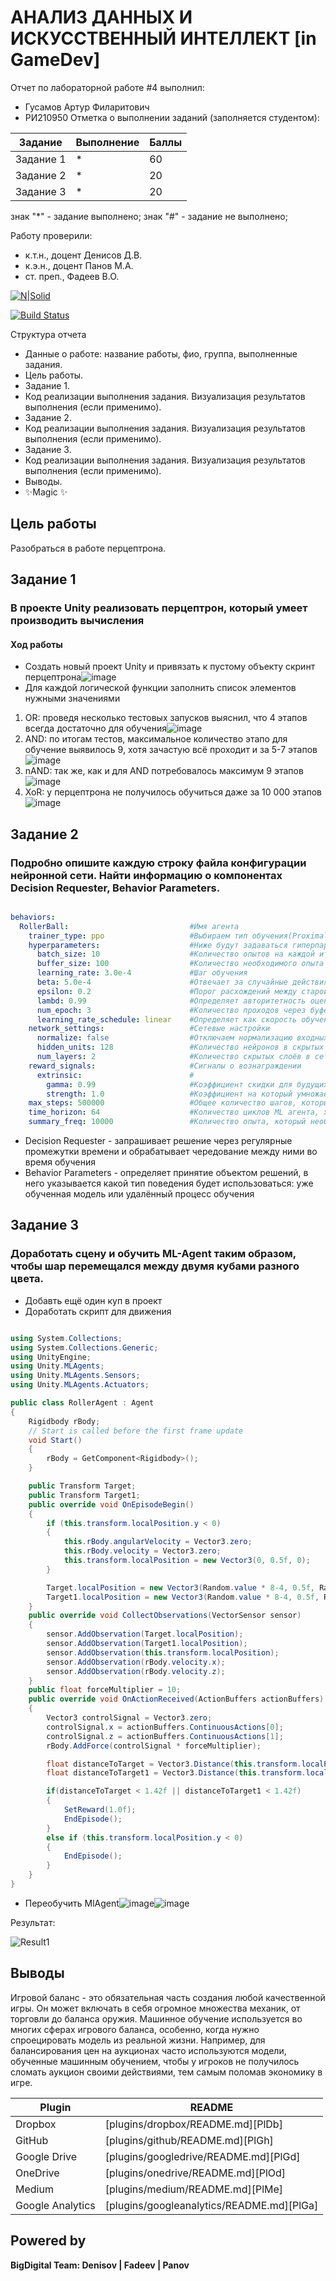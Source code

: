 # АНАЛИЗ ДАННЫХ И ИСКУССТВЕННЫЙ ИНТЕЛЛЕКТ [in GameDev]
Отчет по лабораторной работе #4 выполнил:
- Гусамов Артур Филаритович
- РИ210950
Отметка о выполнении заданий (заполняется студентом):

| Задание | Выполнение | Баллы |
| ------ | ------ | ------ |
| Задание 1 | * | 60 |
| Задание 2 | * | 20 |
| Задание 3 | * | 20 |

знак "*" - задание выполнено; знак "#" - задание не выполнено;

Работу проверили:
- к.т.н., доцент Денисов Д.В.
- к.э.н., доцент Панов М.А.
- ст. преп., Фадеев В.О.

[![N|Solid](https://cldup.com/dTxpPi9lDf.thumb.png)](https://nodesource.com/products/nsolid)

[![Build Status](https://travis-ci.org/joemccann/dillinger.svg?branch=master)](https://travis-ci.org/joemccann/dillinger)

Структура отчета

- Данные о работе: название работы, фио, группа, выполненные задания.
- Цель работы.
- Задание 1.
- Код реализации выполнения задания. Визуализация результатов выполнения (если применимо).
- Задание 2.
- Код реализации выполнения задания. Визуализация результатов выполнения (если применимо).
- Задание 3.
- Код реализации выполнения задания. Визуализация результатов выполнения (если применимо).
- Выводы.
- ✨Magic ✨

## Цель работы
Разобраться в работе перцептрона.

## Задание 1
### В проекте Unity реализовать перцептрон, который умеет производить вычисления
#### Ход работы
- Создать новый проект Unity и привязать к пустому объекту скринт перцептрона![image](https://user-images.githubusercontent.com/102403656/205052533-ef6ff704-f8e4-453c-855d-144698a6a6f7.png)
- Для каждой логической функции заполнить список элементов нужными значениями
1. OR: проведя несколько тестовых запусков выяснил, что 4 этапов всегда достаточно для обучения![image](https://user-images.githubusercontent.com/102403656/205056962-66cd527e-c1b5-4fa7-9b5d-a976f81eb701.png)
2. AND: по итогам тестов, максимальное количество этапо для обучение выявилось 9, хотя зачастую всё проходит и за 5-7 этапов![image](https://user-images.githubusercontent.com/102403656/205060966-88aff38a-79ff-4da0-a69c-1161a70da5f4.png)
3. nAND: так же, как и для AND потребовалось максимум 9 этапов![image](https://user-images.githubusercontent.com/102403656/205062289-8ad6ed47-afdb-4f27-a7e5-4ddf6c011701.png)
4. XoR: у перцептрона не получилось обучиться даже за 10 000 этапов![image](https://user-images.githubusercontent.com/102403656/205063158-b42976fc-e975-4e1d-b55b-44a75e99c77c.png)




## Задание 2
### Подробно опишите каждую строку файла конфигурации нейронной сети. Найти информацию о компонентах Decision Requester, Behavior Parameters.
```yaml

behaviors:
  RollerBall:                           #Имя агента
    trainer_type: ppo                   #Выбираем тип обучения(Proximal Policy Optimization)
    hyperparameters:                    #Ниже будут задаваться гиперпараметры
      batch_size: 10                    #Количество опытов на каждой итерации для обновления экстремумов функции
      buffer_size: 100                  #Количество необходимого опыта для обновления модели
      learning_rate: 3.0e-4             #Шаг обучения
      beta: 5.0e-4                      #Отвечает за случайные действия
      epsilon: 0.2                      #Порог расхождений между старой и новой политиками при обновлении
      lambd: 0.99                       #Определяет авторитетность оценок значений во времени
      num_epoch: 3                      #Количество проходов через буфер опыта, при выполнении оптимизации
      learning_rate_schedule: linear    #Определяет как скорость обучения изменяется с течением времени
    network_settings:                   #Сетевые настройки
      normalize: false                  #Отключаем нормализацию входных данных
      hidden_units: 128                 #Количество нейронов в скрытых слоях сети
      num_layers: 2                     #Количество скрытых слоёв в сети
    reward_signals:                     #Сигналы о вознаграждении
      extrinsic:                        #
        gamma: 0.99                     #Коэффициент скидки для будущих вознаграждений
        strength: 1.0                   #Коэффициент на который умножается вознаграждение
    max_steps: 500000                   #Общее количество шагов, которые должны быть выполнены в среде до завершения обучения
    time_horizon: 64                    #Количество циклов ML агента, хранящихся в буфере до ввода в модель
    summary_freq: 10000                 #Количество опыта, который необходимо собрать перед созданием и отображением статистики

```
- Decision Requester - запрашивает решение через регулярные промежутки времени и обрабатывает чередование между ними во время обучения
- Behavior Parameters - определяет принятие объектом решений, в него указывается какой тип поведения будет использоваться: уже обученная модель или удалённый процесс обучения


## Задание 3
### Доработать сцену и обучить ML-Agent таким образом, чтобы шар перемещался между двумя кубами разного цвета.
- Добавть ещё один куп в проект
- Доработать скрипт для движения

```c#

using System.Collections;
using System.Collections.Generic;
using UnityEngine;
using Unity.MLAgents;
using Unity.MLAgents.Sensors;
using Unity.MLAgents.Actuators;

public class RollerAgent : Agent
{
    Rigidbody rBody;
    // Start is called before the first frame update
    void Start()
    {
        rBody = GetComponent<Rigidbody>();
    }

    public Transform Target;
    public Transform Target1;
    public override void OnEpisodeBegin()
    {
        if (this.transform.localPosition.y < 0)
        {
            this.rBody.angularVelocity = Vector3.zero;
            this.rBody.velocity = Vector3.zero;
            this.transform.localPosition = new Vector3(0, 0.5f, 0);
        }

        Target.localPosition = new Vector3(Random.value * 8-4, 0.5f, Random.value * 8-4);
        Target1.localPosition = new Vector3(Random.value * 8-4, 0.5f, Random.value * 8-4);
    }
    public override void CollectObservations(VectorSensor sensor)
    {
        sensor.AddObservation(Target.localPosition);
        sensor.AddObservation(Target1.localPosition);
        sensor.AddObservation(this.transform.localPosition);
        sensor.AddObservation(rBody.velocity.x);
        sensor.AddObservation(rBody.velocity.z);
    }
    public float forceMultiplier = 10;
    public override void OnActionReceived(ActionBuffers actionBuffers)
    {
        Vector3 controlSignal = Vector3.zero;
        controlSignal.x = actionBuffers.ContinuousActions[0];
        controlSignal.z = actionBuffers.ContinuousActions[1];
        rBody.AddForce(controlSignal * forceMultiplier);

        float distanceToTarget = Vector3.Distance(this.transform.localPosition, Target.localPosition);
        float distanceToTarget1 = Vector3.Distance(this.transform.localPosition, Target1.localPosition);

        if(distanceToTarget < 1.42f || distanceToTarget1 < 1.42f)
        {
            SetReward(1.0f);
            EndEpisode();
        }
        else if (this.transform.localPosition.y < 0)
        {
            EndEpisode();
        }
    }
}

```
- Переобучить MlAgent![image](https://user-images.githubusercontent.com/102403656/198347668-be55f96d-81fe-409c-a787-0dbdd4854007.png)![image](https://user-images.githubusercontent.com/102403656/198347692-eba98971-b92c-4252-b26e-3ec87745d254.png)

Результат:

![Result1](https://user-images.githubusercontent.com/102403656/198347772-4753ed18-eee9-4a47-916a-f14c5b477b3d.gif)



## Выводы

Игровой баланс - это обязательная часть создания любой качественной игры. Он может включать в себя огромное множества механик, от торговли до баланса оружия. Машинное обучение используется во многих сферах игрового баланса, особенно, когда нужно спроецировать модель из реальной жизни.
Например, для балансирования цен на аукционах часто используются модели, обученные машинным обучением, чтобы у игроков не получилось сломать аукцион своими действиями, тем самым поломав экономику в игре.

| Plugin | README |
| ------ | ------ |
| Dropbox | [plugins/dropbox/README.md][PlDb] |
| GitHub | [plugins/github/README.md][PlGh] |
| Google Drive | [plugins/googledrive/README.md][PlGd] |
| OneDrive | [plugins/onedrive/README.md][PlOd] |
| Medium | [plugins/medium/README.md][PlMe] |
| Google Analytics | [plugins/googleanalytics/README.md][PlGa] |

## Powered by

**BigDigital Team: Denisov | Fadeev | Panov**
